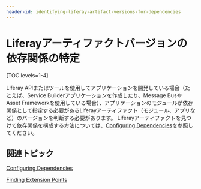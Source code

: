 ```yaml
---
header-id: identifying-liferay-artifact-versions-for-dependencies
---
```


# Liferayアーティファクトバージョンの依存関係の特定

[TOC levels=1-4]

Liferay APIまたはツールを使用してアプリケーションを開発している場合（たとえば、Service Builderアプリケーションを作成したり、Message BusやAsset Frameworkを使用している場合）、アプリケーションのモジュールが依存関係として指定する必要があるLiferayアーティファクト（モジュール、アプリなど）のバージョンを判断する必要があります。 Liferayアーティファクトを見つけて依存関係を構成する方法については、[Configuring Dependencies](/docs/7-1/tutorials/-/knowledge_base/t/configuring-dependencies)を参照してください。

## 関連トピック

[Configuring Dependencies](/docs/7-1/tutorials/-/knowledge_base/t/configuring-dependencies)

[Finding Extension Points](/docs/7-1/tutorials/-/knowledge_base/t/finding-extension-points)
